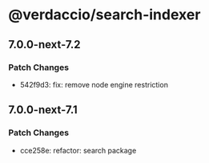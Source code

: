 # @verdaccio/search-indexer

## 7.0.0-next-7.2

### Patch Changes

- 542f9d3: fix: remove node engine restriction

## 7.0.0-next-7.1

### Patch Changes

- cce258e: refactor: search package
